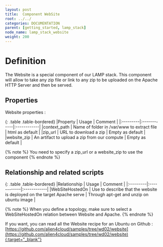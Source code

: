 ```yaml
---
layout: post
title:  Component WebSite
root: ../../
categories: DOCUMENTATION
parent: [getting_started, lamp_stack]
node_name: lamp_stack_website
weight: 200
---
```


# Definition

The Website is a special component of our LAMP stack. This component will allow to take any zip file or link to any zip to be uploaded on the Apache HTTP Server and then be served.

## Properties

<script src="https://gist.github.com/OresteVisari/6ec415bbd4d0838ab518.js"></script>

Website properties :

{: .table .table-bordered}
|Property  | Usage | Comment |
|:---------|:------------|:------------|
|context_path  | Name of folder in /var/www to extract file | html as default |
|zip_url  | URL to download a zip | Empty as default |
|website_zip  | An artifact to upload a zip from our compute | Empty as default |

{% note %}
You need to specify a zip_url or a website_zip to use the component
{% endnote %}

## Relationship and related scripts

<script src="https://gist.github.com/OresteVisari/5ab382e66a4eece65077.js"></script>

{: .table .table-bordered}
|Relationship  | Usage | Comment |
|:---------|:------------|:------------|
|WebSiteHostedOn  | Use to describe that the website is deployed on the target Apache serve | Through apt-get and unzip on ubuntu image |


{% note %}
When you define a topology, make sure to select a WebSiteHostedOn relation between Website and Apache.
{% endnote %}

If you want, you can read all the Website recipe for an Ubuntu on Github : [https://github.com/alien4cloud/samples/tree/wd02/website](https://github.com/alien4cloud/samples/tree/wd02/website){:target="_blank"}
